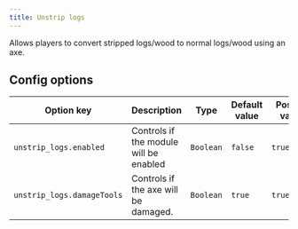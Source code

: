```yaml
---
title: Unstrip logs
---
```

Allows players to convert stripped logs/wood to normal logs/wood using an axe.

## Config options

| Option key                 | Description                            | Type      | Default value | Possible values |
|----------------------------|----------------------------------------|-----------|---------------|-----------------|
| `unstrip_logs.enabled`     | Controls if the module will be enabled | `Boolean` | `false`       | `true/false`    |
| `unstrip_logs.damageTools` | Controls if the axe will be damaged.   | `Boolean` | `true`        | `true/false`    |